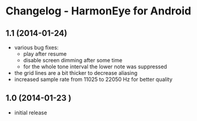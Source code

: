 # Changelog - HarmonEye for Android

## 1.1 (2014-01-24)
- various bug fixes:
	- play after resume
	- disable screen dimming after some time
	- for the whole tone interval the lower note was suppressed
- the grid lines are a bit thicker to decrease aliasing
- increased sample rate from 11025 to 22050 Hz for better quality

## 1.0 (2014-01-23 )
- initial release
